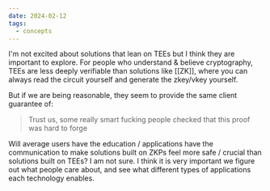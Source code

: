 ```yaml
---
date: 2024-02-12
tags:
  - concepts
---
```


I'm not excited about solutions that lean on TEEs but I think they are important to explore. For people who understand & believe cryptography, TEEs are less deeply verifiable than solutions like [[ZK]], where you can always read the circuit yourself and generate the zkey/vkey yourself.

But if we are being reasonable, they seem to provide the same client guarantee of:
> Trust us, some really smart fucking people checked that this proof was hard to forge

Will average users have the education / applications have the communication to make solutions built on ZKPs feel more safe / crucial than solutions built on TEEs? I am not sure. I think it is very important we figure out what people care about, and see what different types of applications each technology enables.



